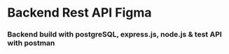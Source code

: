 # Backend Rest API Figma

### Backend build with postgreSQL, express.js, node.js & test API with postman

